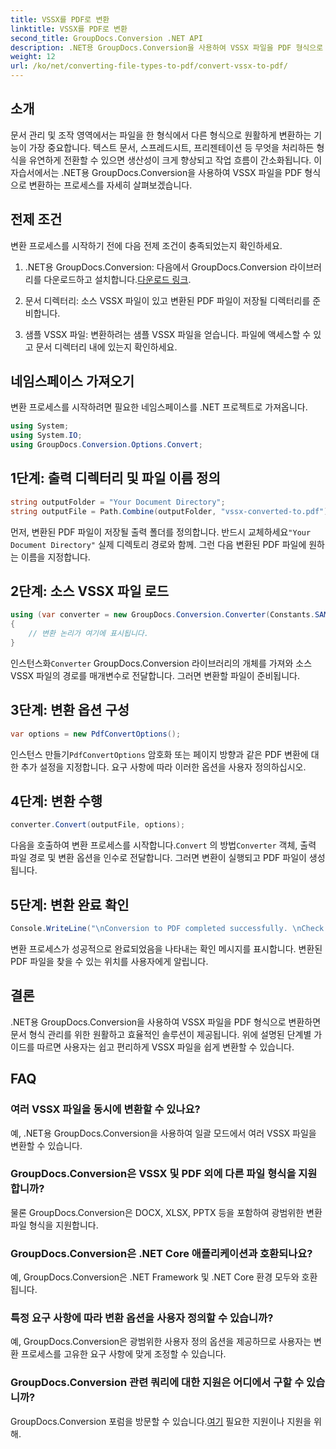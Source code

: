 ```yaml
---
title: VSSX를 PDF로 변환
linktitle: VSSX를 PDF로 변환
second_title: GroupDocs.Conversion .NET API
description: .NET용 GroupDocs.Conversion을 사용하여 VSSX 파일을 PDF 형식으로 손쉽게 변환하는 방법을 알아보세요. 문서 관리 워크플로우를 간소화하세요.
weight: 12
url: /ko/net/converting-file-types-to-pdf/convert-vssx-to-pdf/
---
```

## 소개
문서 관리 및 조작 영역에서는 파일을 한 형식에서 다른 형식으로 원활하게 변환하는 기능이 가장 중요합니다. 텍스트 문서, 스프레드시트, 프리젠테이션 등 무엇을 처리하든 형식을 유연하게 전환할 수 있으면 생산성이 크게 향상되고 작업 흐름이 간소화됩니다. 이 자습서에서는 .NET용 GroupDocs.Conversion을 사용하여 VSSX 파일을 PDF 형식으로 변환하는 프로세스를 자세히 살펴보겠습니다.
## 전제 조건
변환 프로세스를 시작하기 전에 다음 전제 조건이 충족되었는지 확인하세요.
1.  .NET용 GroupDocs.Conversion: 다음에서 GroupDocs.Conversion 라이브러리를 다운로드하고 설치합니다.[다운로드 링크](https://releases.groupdocs.com/conversion/net/).
   
2. 문서 디렉터리: 소스 VSSX 파일이 있고 변환된 PDF 파일이 저장될 디렉터리를 준비합니다.
3. 샘플 VSSX 파일: 변환하려는 샘플 VSSX 파일을 얻습니다. 파일에 액세스할 수 있고 문서 디렉터리 내에 있는지 확인하세요.

## 네임스페이스 가져오기
변환 프로세스를 시작하려면 필요한 네임스페이스를 .NET 프로젝트로 가져옵니다.
```csharp
using System;
using System.IO;
using GroupDocs.Conversion.Options.Convert;
```

## 1단계: 출력 디렉터리 및 파일 이름 정의
```csharp
string outputFolder = "Your Document Directory";
string outputFile = Path.Combine(outputFolder, "vssx-converted-to.pdf");
```
 먼저, 변환된 PDF 파일이 저장될 출력 폴더를 정의합니다. 반드시 교체하세요`"Your Document Directory"` 실제 디렉토리 경로와 함께. 그런 다음 변환된 PDF 파일에 원하는 이름을 지정합니다.
## 2단계: 소스 VSSX 파일 로드
```csharp
using (var converter = new GroupDocs.Conversion.Converter(Constants.SAMPLE_VSSX))
{
    // 변환 논리가 여기에 표시됩니다.
}
```
 인스턴스화`Converter` GroupDocs.Conversion 라이브러리의 개체를 가져와 소스 VSSX 파일의 경로를 매개변수로 전달합니다. 그러면 변환할 파일이 준비됩니다.
## 3단계: 변환 옵션 구성
```csharp
var options = new PdfConvertOptions();
```
 인스턴스 만들기`PdfConvertOptions` 암호화 또는 페이지 방향과 같은 PDF 변환에 대한 추가 설정을 지정합니다. 요구 사항에 따라 이러한 옵션을 사용자 정의하십시오.
## 4단계: 변환 수행
```csharp
converter.Convert(outputFile, options);
```
 다음을 호출하여 변환 프로세스를 시작합니다.`Convert` 의 방법`Converter` 객체, 출력 파일 경로 및 변환 옵션을 인수로 전달합니다. 그러면 변환이 실행되고 PDF 파일이 생성됩니다.
## 5단계: 변환 완료 확인
```csharp
Console.WriteLine("\nConversion to PDF completed successfully. \nCheck output in {0}", outputFolder);
```
변환 프로세스가 성공적으로 완료되었음을 나타내는 확인 메시지를 표시합니다. 변환된 PDF 파일을 찾을 수 있는 위치를 사용자에게 알립니다.

## 결론
.NET용 GroupDocs.Conversion을 사용하여 VSSX 파일을 PDF 형식으로 변환하면 문서 형식 관리를 위한 원활하고 효율적인 솔루션이 제공됩니다. 위에 설명된 단계별 가이드를 따르면 사용자는 쉽고 편리하게 VSSX 파일을 쉽게 변환할 수 있습니다.
## FAQ
### 여러 VSSX 파일을 동시에 변환할 수 있나요?
예, .NET용 GroupDocs.Conversion을 사용하여 일괄 모드에서 여러 VSSX 파일을 변환할 수 있습니다.
### GroupDocs.Conversion은 VSSX 및 PDF 외에 다른 파일 형식을 지원합니까?
물론 GroupDocs.Conversion은 DOCX, XLSX, PPTX 등을 포함하여 광범위한 변환 파일 형식을 지원합니다.
### GroupDocs.Conversion은 .NET Core 애플리케이션과 호환되나요?
예, GroupDocs.Conversion은 .NET Framework 및 .NET Core 환경 모두와 호환됩니다.
### 특정 요구 사항에 따라 변환 옵션을 사용자 정의할 수 있습니까?
예, GroupDocs.Conversion은 광범위한 사용자 정의 옵션을 제공하므로 사용자는 변환 프로세스를 고유한 요구 사항에 맞게 조정할 수 있습니다.
### GroupDocs.Conversion 관련 쿼리에 대한 지원은 어디에서 구할 수 있습니까?
 GroupDocs.Conversion 포럼을 방문할 수 있습니다.[여기](https://forum.groupdocs.com/c/conversion/11) 필요한 지원이나 지원을 위해.